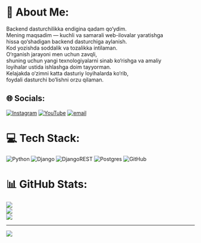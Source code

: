 # 💫 About Me:
 Backend dasturchilikka endigina qadam qo‘ydim.<br> Mening maqsadim — kuchli va samarali web-ilovalar yaratishga <br> hissa qo‘shadigan backend dasturchiga aylanish.<br> Kod yozishda soddalik va tozalikka intilaman.<br> O‘rganish jarayoni men uchun zavqli,<br> shuning uchun yangi texnologiyalarni sinab ko‘rishga va amaliy <br> loyihalar ustida ishlashga doim tayyorman.<br> Kelajakda o‘zimni katta dasturiy loyihalarda ko‘rib, <br> foydali dasturchi bo‘lishni orzu qilaman.<br>


## 🌐 Socials:
[![Instagram](https://img.shields.io/badge/Instagram-%23E4405F.svg?logo=Instagram&logoColor=white)](https://instagram.com/bakirovich_017) [![YouTube](https://img.shields.io/badge/YouTube-%23FF0000.svg?logo=YouTube&logoColor=white)](https://youtube.com/@@shaxbozbekrisqulov2602) [![email](https://img.shields.io/badge/Email-D14836?logo=gmail&logoColor=white)](mailto:shaxbozbekrisqulov@gmail.com) 

# 💻 Tech Stack:
![Python](https://img.shields.io/badge/python-3670A0?style=for-the-badge&logo=python&logoColor=ffdd54) ![Django](https://img.shields.io/badge/django-%23092E20.svg?style=for-the-badge&logo=django&logoColor=white) ![DjangoREST](https://img.shields.io/badge/DJANGO-REST-ff1709?style=for-the-badge&logo=django&logoColor=white&color=ff1709&labelColor=gray) ![Postgres](https://img.shields.io/badge/postgres-%23316192.svg?style=for-the-badge&logo=postgresql&logoColor=white) ![GitHub](https://img.shields.io/badge/github-%23121011.svg?style=for-the-badge&logo=github&logoColor=white)
# 📊 GitHub Stats:
![](https://github-readme-stats.vercel.app/api?username=shaxbozbek011&theme=dark&hide_border=false&include_all_commits=true&count_private=true)<br/>
![](https://nirzak-streak-stats.vercel.app/?user=shaxbozbek011&theme=dark&hide_border=false)<br/>
![](https://github-readme-stats.vercel.app/api/top-langs/?username=shaxbozbek011&theme=dark&hide_border=false&include_all_commits=true&count_private=true&layout=compact)

---
[![](https://visitcount.itsvg.in/api?id=shaxbozbek011&icon=0&color=0)](https://visitcount.itsvg.in)

<!-- Proudly created with GPRM ( https://gprm.itsvg.in ) -->
